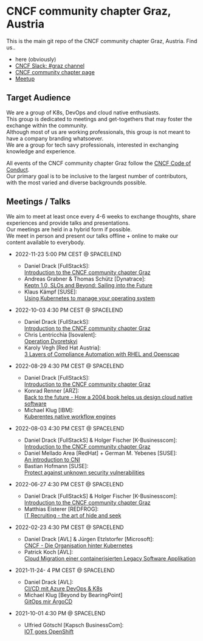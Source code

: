 # CNCF community chapter Graz, Austria

This is the main git repo of the CNCF community chapter Graz, Austria.
Find us..

- here (obviously)
- [CNCF Slack: #graz channel](https://communityinviter.com/apps/cloud-native/cncf)
- [CNCF community chapter page](https://community.cncf.io/graz-austria/)
- [Meetup](https://www.meetup.com/cncf-graz/)

## Target Audience

We are a group of K8s, DevOps and cloud native enthusiasts.\
This group is dedicated to meetings and get-togethers that may foster the exchange within the community.\
Although most of us are working professionals, this group is not meant to have a company branding whatsoever.\
We are a group for tech savy professionals, interested in exchanging knowledge and experience.

All events of the CNCF community chapter Graz follow the [CNCF Code of Conduct](https://github.com/cncf/foundation/blob/main/code-of-conduct.md).\
Our primary goal is to be inclusive to the largest number of contributors, with the most varied and diverse backgrounds possible.

## Meetings / Talks

We aim to meet at least once every 4-6 weeks to exchange thoughts, share experiences and provide talks and presentations.\
Our meetings are held in a hybrid form if possible.\
We meet in person and present our talks offline + online to make our content available to everybody.

- 2022-11-23 5:00 PM CEST @ SPACELEND
  - Daniel Drack [FullStackS]:\
    [Introduction to the CNCF community chapter Graz](2022-11-23/CNCF-Meetup-1123.pdf)
  - Andreas Grabner & Thomas Schütz [Dynatrace]:\
    [Keptn 1.0, SLOs and Beyond: Sailing into the Future]()
  - Klaus Kämpf [SUSE]:\
    [Using Kubernetes to manage your operating system](2022-11-23/CNCF-Elemental-deep-dive.pdf)

- 2022-10-03 4:30 PM CEST @ SPACELEND
  - Daniel Drack [FullStackS]:\
    [Introduction to the CNCF community chapter Graz](2022-10-03/CNCF-Meetup-1003.pdf)
  - Chris Lentricchia [Isovalent]:\
    [Operation Dvoretskyi]()
  - Karoly Vegh [Red Hat Austria]:\
    [3 Layers of Compliance Automation with RHEL and Openscap]()

- 2022-08-29 4:30 PM CEST @ SPACELEND
  - Daniel Drack [FullStackS]:\
    [Introduction to the CNCF community chapter Graz](2022-08-29/CNCF-Meetup-0627.pdf)
  - Konrad Renner [ARZ]:\
    [Back to the future - How a 2004 book helps us design cloud native software](2022-08-29/ddd_back_to_the_future.pdf)
  - Michael Klug [IBM]:\
    [Kuberentes native workflow engines](2022-08-29/workflow-engines.pdf)

- 2022-08-03 4:30 PM CEST @ SPACELEND
  - Daniel Drack [FullStackS] & Holger Fischer [K-Businesscom]:\
    [Introduction to the CNCF community chapter Graz](2022-08-03/CNCF-Meetup-0803.pdf)
  - Daniel Mellado Area [RedHat] + German M. Yebenes [SUSE]:\
    [An introduction to CNI]()
  - Bastian Hofmann [SUSE]:\
    [Protect against unknown security vulnerabilities]()

- 2022-06-27 4:30 PM CEST @ SPACELEND
  - Daniel Drack [FullStackS] & Holger Fischer [K-Businesscom]:\
    [Introduction to the CNCF community chapter Graz](2022-06/CNCF-Meetup-0627.pdf)
  - Matthias Eisterer [REDFROG]:\
    [IT Recruiting - the art of hide and seek](2022-06/2022_06_recruiting.pdf)

- 2022-02-23 4:30 PM CEST @ SPACELEND
  - Daniel Drack [AVL] & Jürgen Etzlstorfer [Microsoft]:\
    [CNCF - Die Organisation hinter Kubernetes](2022-02/2022_02_CNCF_Overview.pdf)
  - Patrick Koch [AVL]:\
    [Cloud Migration einer containerisierten Legacy Software Applikation]()

- 2021-11-24- 4 PM CEST @ SPACELEND
  - Daniel Drack [AVL]:\
    [CI/CD mit Azure DevOps & K8s](2021-11/2021_11_cicd_azure_devops.pdf)
  - Michael Klug [Beyond by BearingPoint]\
    [GitOps mir ArgoCD](2021-11/2021_11_gitops_argocd.pdf)

- 2021-10-01 4:30 PM @ SPACELEND
  - Ulfried Götschl [Kapsch BusinessCom]:\
    [IOT goes OpenShift](2021-10/2021_10_iot_goes_openshift.pdf)